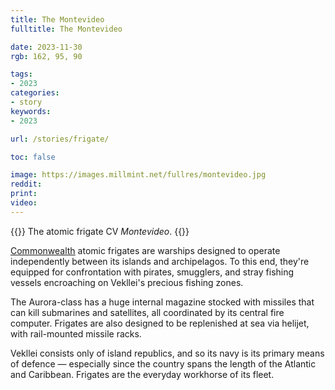 ```yaml
---
title: The Montevideo
fulltitle: The Montevideo

date: 2023-11-30
rgb: 162, 95, 90

tags:
- 2023
categories:
- story
keywords:
- 2023

url: /stories/frigate/

toc: false

image: https://images.millmint.net/fullres/montevideo.jpg
reddit:
print:
video:
---
```

{{<hint caption>}}
The atomic frigate CV *Montevideo*.
{{</hint>}}

[<span class="fi fi-com"></span> Commonwealth](/vekllei/) atomic frigates are warships designed to operate independently between its islands and archipelagos. To this end, they're equipped for confrontation with pirates, smugglers, and stray fishing vessels encroaching on Vekllei's precious fishing zones.

The Aurora-class has a huge internal magazine stocked with missiles that can kill submarines and satellites, all coordinated by its central fire computer. Frigates are also designed to be replenished at sea via helijet, with rail-mounted missile racks.

Vekllei consists only of island republics, and so its navy is its primary means of defence — especially since the country spans the length of the Atlantic and Caribbean. Frigates are the everyday workhorse of its fleet.